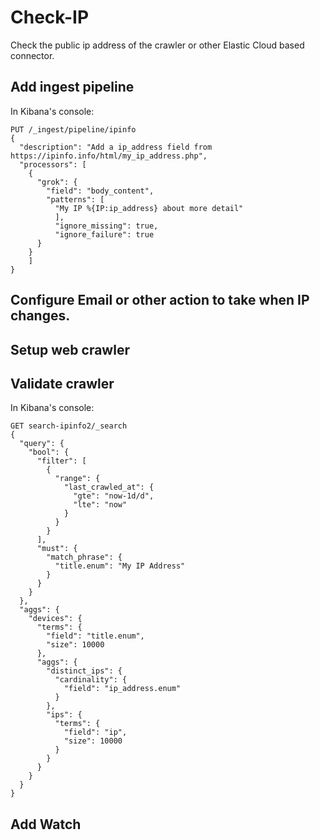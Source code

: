 # Check-IP
Check the public ip address of the crawler or other Elastic Cloud based connector. 

## Add ingest pipeline
In Kibana's console:

```
PUT /_ingest/pipeline/ipinfo
{
  "description": "Add a ip_address field from https://ipinfo.info/html/my_ip_address.php",
  "processors": [
    {
      "grok": {
        "field": "body_content",
        "patterns": [
          "My IP %{IP:ip_address} about more detail"
          ],
          "ignore_missing": true,
          "ignore_failure": true
      }
    }
    ]
}
```


## Configure Email or other action to take when IP changes.

## Setup web crawler

## Validate crawler 

In Kibana's console:

```
GET search-ipinfo2/_search
{
  "query": {
    "bool": {
      "filter": [
        {
          "range": {
            "last_crawled_at": {
              "gte": "now-1d/d",
              "lte": "now"
            }
          }
        }
      ],
      "must": {
        "match_phrase": {
          "title.enum": "My IP Address"
        }
      }
    }
  },
  "aggs": {
    "devices": {
      "terms": {
        "field": "title.enum",
        "size": 10000
      },
      "aggs": {
        "distinct_ips": {
          "cardinality": {
            "field": "ip_address.enum"
          }
        },
        "ips": {
          "terms": {
            "field": "ip",
            "size": 10000
          }
        }
      }
    }
  }
}
```


## Add Watch




